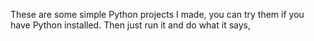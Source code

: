 These are some simple Python projects I made, 
you can try them if you have Python installed. 
Then just run it and do what it says,
